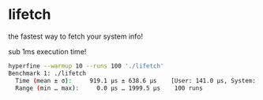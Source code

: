 # lifetch
the fastest way to fetch your system info!

sub 1ms execution time!

```bash
hyperfine --warmup 10 --runs 100 './lifetch'
Benchmark 1: ./lifetch
  Time (mean ± σ):     919.1 µs ± 638.6 µs    [User: 141.0 µs, System: 1166.9 µs]
  Range (min … max):     0.0 µs … 1999.5 µs    100 runs
```
